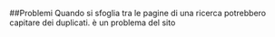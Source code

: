 ##Problemi
Quando si sfoglia tra le pagine di una ricerca potrebbero capitare dei 
duplicati. è un problema del sito
